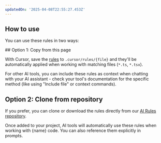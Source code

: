 ```yaml
---
updatedOn: '2025-04-08T22:55:27.453Z'
---
```


## How to use

You can use these rules in two ways:

<Steps>
## Option 1: Copy from this page

With Cursor, save the [rules](https://docs.cursor.com/context/rules-for-ai#project-rules-recommended) to `.cursor/rules/{file}` and they'll be automatically applied when working with matching files (`*.ts`, `*.tsx`).

For other AI tools, you can include these rules as context when chatting with your AI assistant - check your tool's documentation for the specific method (like using "Include file" or context commands).

## Option 2: Clone from repository

If you prefer, you can clone or download the rules directly from our [AI Rules repository](https://github.com/neondatabase-labs/ai-rules).


Once added to your project, AI tools will automatically use these rules when working with {name} code. You can also reference them explicitly in prompts.

</Steps>
